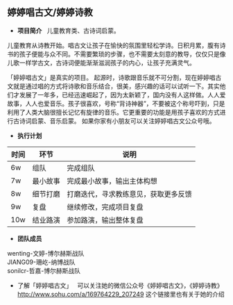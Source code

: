 ## 婷婷唱古文/婷婷诗教
- **项目简介**  
儿童教育类、古诗词启蒙。 

儿童教育从诗教开始。唱古文让孩子在愉快的氛围里轻松学诗。日积月累，腹有诗书的孩子便能与众不同。不需要繁琐的步骤，也不需要太刻意的教导，仅仅只是像儿歌一样学古文，古诗词便能渐渐滋润孩子的内心，让孩子充满灵气。

「婷婷唱古文」是真实的项目。
起源时，诗歌跟音乐就不可分割，现在婷婷唱古文就是通过唱的方式将诗歌和音乐结合，很美，感兴趣的话可以试听一下。其实他们才发展了一年多，已经迅速崛起了，因为太新颖了，国内没有人这样做。人人爱故事，人人也爱音乐。孩子很喜欢，号称“背诗神器”，不要被这个称号吓到，只是利用了人类大脑很擅长记忆有旋律的音乐。它更重要的功能是用孩子喜欢的方式进行古诗词启蒙、音乐启蒙。
如果你家有小朋友可以关注婷婷唱古文公众号哦。

- **执行计划**

时间|环节|说明
-----|-----|-----
6w |组队|完成组队
7w |最小故事|完成最小故事，输出主体构想
8w |细节打磨|打磨迭代，寻求教练意见，获取更多反馈
9w |复盘|继续修改，完成项目复盘
10w |结业路演|参加路演，输出整体复盘

- **团队成员**  

wenting-文婷-博尔赫斯战队  
JIANG09-珊屹-纳博战队  
sonilcr-哲嘉-博尔赫斯战队


- 了解「婷婷唱古文」  
可以关注她的微信公众号《婷婷唱古文》，《婷婷诗教》  
http://www.sohu.com/a/169764229_207249 这个链接里也有关于她的介绍
